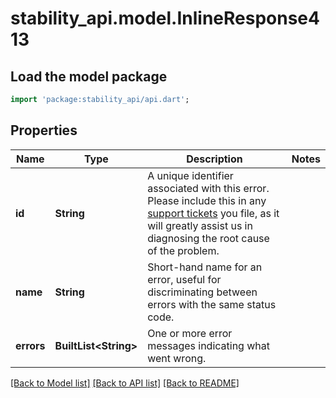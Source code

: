 # stability_api.model.InlineResponse413

## Load the model package
```dart
import 'package:stability_api/api.dart';
```

## Properties
Name | Type | Description | Notes
------------ | ------------- | ------------- | -------------
**id** | **String** | A unique identifier associated with this error. Please include this in any [support tickets](https://stabilityplatform.freshdesk.com/support/tickets/new)  you file, as it will greatly assist us in diagnosing the root cause of the problem. | 
**name** | **String** | Short-hand name for an error, useful for discriminating between errors with the same status code. | 
**errors** | **BuiltList&lt;String&gt;** | One or more error messages indicating what went wrong. | 

[[Back to Model list]](../README.md#documentation-for-models) [[Back to API list]](../README.md#documentation-for-api-endpoints) [[Back to README]](../README.md)



